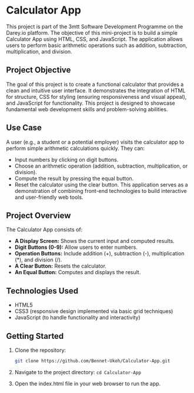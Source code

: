 # Calculator App

This project is part of the 3mtt Software Development Programme on the Darey.io platform. The objective of this mini-project is to build a simple Calculator App using HTML, CSS, and JavaScript. The application allows users to perform basic arithmetic operations such as addition, subtraction, multiplication, and division.

## Project Objective

The goal of this project is to create a functional calculator that provides a clean and intuitive user interface. It demonstrates the integration of HTML for structure, CSS for styling (ensuring responsiveness and visual appeal), and JavaScript for functionality. This project is designed to showcase fundamental web development skills and problem-solving abilities.

## Use Case

A user (e.g., a student or a potential employer) visits the calculator app to perform simple arithmetic calculations quickly. They can:
- Input numbers by clicking on digit buttons.
- Choose an arithmetic operation (addition, subtraction, multiplication, or division).
- Compute the result by pressing the equal button.
- Reset the calculator using the clear button.
This application serves as a demonstration of combining front-end technologies to build interactive and user-friendly web tools.

## Project Overview

The Calculator App consists of:
- **A Display Screen:** Shows the current input and computed results.
- **Digit Buttons (0-9):** Allow users to enter numbers.
- **Operation Buttons:** Include addition (+), subtraction (-), multiplication (*), and division (/).
- **A Clear Button:** Resets the calculator.
- **An Equal Button:** Computes and displays the result.

## Technologies Used

- HTML5
- CSS3 (responsive design implemented via basic grid techniques)
- JavaScript (to handle functionality and interactivity)

## Getting Started

1. Clone the repository:
   ```bash
   git clone https://github.com/Bennet-Ukoh/Calculator-App.git

2. Navigate to the project directory:
```cd Calculator-App```

3. Open the index.html file in your web browser to run the app.
